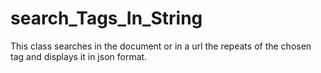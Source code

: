 # search_Tags_In_String
This class searches in the document or in a url the repeats of the chosen tag and displays it in json format.
